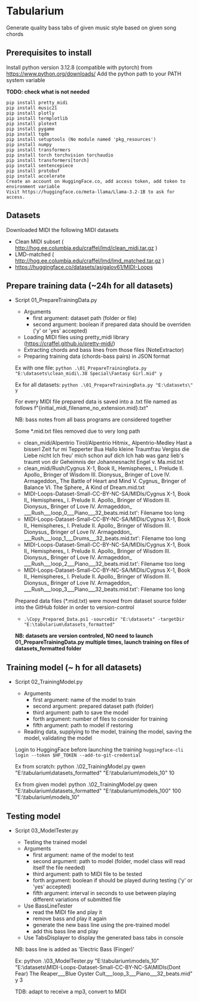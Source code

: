 # Tabularium

Generate quality bass tabs of given music style based on given song chords

## Prerequisites to install
Install python version 3.12.8 (compatible with pytorch) from https://www.python.org/downloads/
Add the python path to your PATH system variable

**TODO: check what is not needed**
```
pip install pretty_midi
pip install music21
pip install plotly
pip install termplotlib
pip install plotext
pip install pygame
pip install tqdm
pip install setuptools (No module named 'pkg_resources')
pip install numpy
pip install transformers
pip install torch torchvision torchaudio
pip install transformers[torch]
pip install sentencepiece
pip install protobuf
pip install accelerate
Create an account on HuggingFace.co, add access token, add token to environment variable
Visit https://huggingface.co/meta-llama/Llama-3.2-1B to ask for access.
```

## Datasets
Downloaded MIDI the following MIDI datasets
* Clean MIDI subset ( http://hog.ee.columbia.edu/craffel/lmd/clean_midi.tar.gz )
* LMD-matched ( http://hog.ee.columbia.edu/craffel/lmd/lmd_matched.tar.gz )
* https://huggingface.co/datasets/asigalov61/MIDI-Loops

## Prepare training data (~24h for all datasets)
* Script 01_PrepareTrainingData.py
  * Arguments
    * first argument: dataset path (folder or file)
    * second argument: boolean if prepared data should be overriden ('y' or 'yes' accepted)
  * Loading MIDI files using pretty_midi library (https://craffel.github.io/pretty-midi/)
  * Extracting chords and bass lines from those files (NoteExtractor)
  * Preparing training data (chords-bass pairs) in JSON format

  Ex with one file: ```python .\01_PrepareTrainingData.py "E:\datasets\clean_midi\.38 Special\Fantasy Girl.mid" y```

  Ex for all datasets: ```python .\01_PrepareTrainingData.py "E:\datasets\" y```

  For every MIDI file prepared data is saved into a .txt file named as follows f"{initial_midi_filename_no_extension.mid}.txt"

  NB: bass notes from all bass programs are considered together

  Some *.mid.txt files removed due to very long path
    - clean_midi/Alpentrio Tirol/Alpentrio Hitmix_ Alpentrio-Medley   Hast a bisserl Zeit fur mi   Tepperter Bua   Hallo kleine Traumfrau   Vergiss die Liebe nicht   Ich freu' mich schon auf dich   Ich hab was ganz lieb's traumt von dir   Geheimnis der Johannesnacht   Engel v. Ma.mid.txt
    - clean_midi/Rush/Cygnus X-1, Book II_ Hemispheres_ I. Prelude   II. Apollo_ Bringer of Wisdom   III. Dionysus_ Bringer of Love   IV. Armageddon_ The Battle of Heart and Mind   V. Cygnus_ Bringer of Balance   VI. The Sphere_ A Kind of Dream.mid.txt
    - MIDI-Loops-Dataset-Small-CC-BY-NC-SA/MIDIs/Cygnus X-1, Book II_ Hemispheres_ I. Prelude   II. Apollo_ Bringer of Wisdom   III. Dionysus_ Bringer of Love   IV. Armageddon_ ___Rush___loop_0___Piano___32_beats.mid.txt': Filename too long
    - MIDI-Loops-Dataset-Small-CC-BY-NC-SA/MIDIs/Cygnus X-1, Book II_ Hemispheres_ I. Prelude   II. Apollo_ Bringer of Wisdom   III. Dionysus_ Bringer of Love   IV. Armageddon_ ___Rush___loop_1___Drums___32_beats.mid.txt': Filename too long
    - MIDI-Loops-Dataset-Small-CC-BY-NC-SA/MIDIs/Cygnus X-1, Book II_ Hemispheres_ I. Prelude   II. Apollo_ Bringer of Wisdom   III. Dionysus_ Bringer of Love   IV. Armageddon_ ___Rush___loop_2___Piano___32_beats.mid.txt': Filename too long
    - MIDI-Loops-Dataset-Small-CC-BY-NC-SA/MIDIs/Cygnus X-1, Book II_ Hemispheres_ I. Prelude   II. Apollo_ Bringer of Wisdom   III. Dionysus_ Bringer of Love   IV. Armageddon_ ___Rush___loop_3___Piano___32_beats.mid.txt': Filename too long

  Prepared data files (*.mid.txt) were moved from dataset source folder into the GitHub folder in order to version-control
  * ```.\Copy_Prepared_Data.ps1 -sourceDir "E:\datasets" -targetDir "E:\tabularium\datasets_formatted"```

  **NB: datasets are version controled, NO need to launch 01_PrepareTrainingData.py multiple times, launch training on files of datasets_formatted folder**

## Training model (~ h for all datasets)
* Script 02_TrainingModel.py
  * Arguments
    * first argument: name of the model to train
    * second argument: prepared dataset path (folder)
    * third argument: path to save the model
    * forth argument: number of files to consider for training
    * fifth argument: path to model if restoring
  * Reading data, supplying to the model, training the model, saving the model, validating the model

  Login to HuggingFace before launching the training ```huggingface-cli login --token $HF_TOKEN --add-to-git-credential```

  Ex from scratch: python .\02_TrainingModel.py qwen "E:\tabularium\datasets_formatted\" "E:\tabularium\models_10" 10
  
  Ex from given model: python .\02_TrainingModel.py qwen "E:\tabularium\datasets_formatted\" "E:\tabularium\models_100" 100 "E:\tabularium\models_10"

## Testing model
* Script 03_ModelTester.py
  * Testing the trained model
  * Arguments
    * first argument: name of the model to test
    * second argument: path to model (folder, model class will read itself the file needed)
    * third argument: path to MIDI file to be tested
    * forth argument: boolean if should be played during testing ('y' or 'yes' accepted)
    * fifth argument: interval in seconds to use between playing different variations of submitted file
  * Use BassLineTester
    * read the MIDI file and play it
    * remove bass and play it again
    * generate the new bass line using the pre-trained model
    * add this bass line and play
  * Use TabsDisplayer to display the generated bass tabs in console
  
  NB: bass line is added as 'Electric Bass (Finger)'

  Ex: python .\03_ModelTester.py "E:\tabularium\models_10" "E:\datasets\MIDI-Loops-Dataset-Small-CC-BY-NC-SA\MIDIs\(Dont Fear) The Reaper___Blue Oyster Cult___loop_3___Piano___32_beats.mid" y 3

  TDB: adapt to receive a mp3, convert to MIDI
